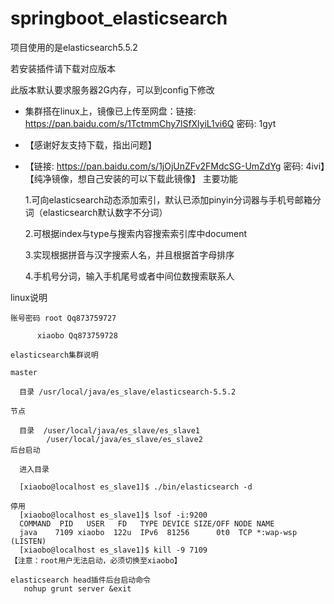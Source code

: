 # springboot_elasticsearch

项目使用的是elasticsearch5.5.2

若安装插件请下载对应版本

此版本默认要求服务器2G内存，可以到config下修改

* 集群搭在linux上，镜像已上传至网盘：链接: https://pan.baidu.com/s/1TctmmChy7lSfXlyiL1vi6Q 密码: 1gyt
* 【感谢好友支持下载，指出问题】
* 【链接: https://pan.baidu.com/s/1jOjUnZFv2FMdcSG-UmZdYg 密码: 4ivi】【纯净镜像，想自己安装的可以下载此镜像】
主要功能

    1.可向elasticsearch动态添加索引，默认已添加pinyin分词器与手机号邮箱分词（elasticsearch默认数字不分词）

    2.可根据index与type与搜索内容搜索索引库中document

    3.实现根据拼音与汉字搜索人名，并且根据首字母排序

    4.手机号分词，输入手机尾号或者中间位数搜索联系人

linux说明

  
    账号密码 root Qq873759727
  
          xiaobo Qq873759728
          
    elasticsearch集群说明
  
    master
    
      目录 /usr/local/java/es_slave/elasticsearch-5.5.2
      
    节点
    
      目录  /user/local/java/es_slave/es_slave1
            /user/local/java/es_slave/es_slave2
    后台启动
    
      进入目录
      
      [xiaobo@localhost es_slave1]$ ./bin/elasticsearch -d
    
    停用
      [xiaobo@localhost es_slave1]$ lsof -i:9200
      COMMAND  PID   USER   FD   TYPE DEVICE SIZE/OFF NODE NAME
      java    7109 xiaobo  122u  IPv6  81256      0t0  TCP *:wap-wsp (LISTEN)
      [xiaobo@localhost es_slave1]$ kill -9 7109
    【注意：root用户无法启动，必须切换至xiaobo】
      
    elasticsearch head插件后台启动命令
       nohup grunt server &exit
          
        

